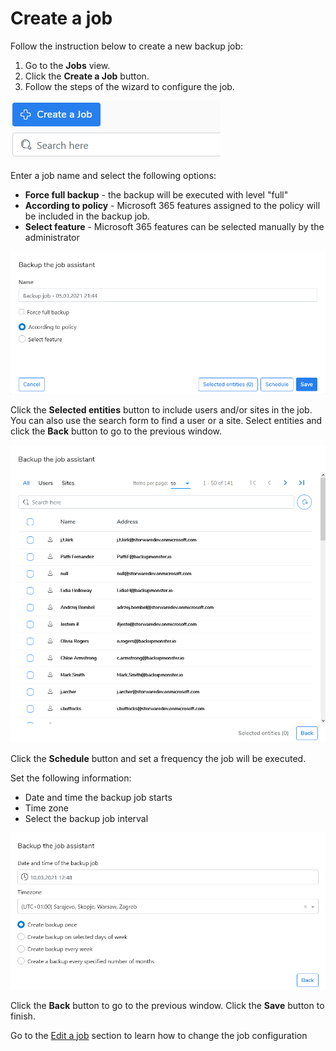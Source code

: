 # Create a job

Follow the instruction below to create a new backup job:

1. Go to the **Jobs** view.&#x20;
2. Click the **Create a Job** button.
3. Follow the steps of the wizard to configure the job.

![](../../../.gitbook/assets/Kodo-Cloud-Administration-Backup05.PNG)

Enter a job name and select the following options:

* **Force full backup** - the backup will be executed with level "full"
* **According to policy** - Microsoft 365 features assigned to the policy will be included in the backup job.
* **Select feature** - Microsoft 365 features can be selected manually by the administrator

![](<../../../.gitbook/assets/Kodo-Cloud-Job 01.PNG>)

Click the **Selected entities** button to include users and/or sites in the job. You can also use the search form to find a user or a site. Select entities and click the **Back** button to go to the previous window.

![](<../../../.gitbook/assets/image (65).png>)

Click the **Schedule** button and set a frequency the job will be executed.

Set the following information:

* Date and time the backup job starts
* Time zone
* Select the backup job interval

![](<../../../.gitbook/assets/image (51).png>)

Click the **Back** button to go to the previous window. Click the **Save** button to finish.

Go to the [Edit a job](https://storware.gitbook.io/kodo-for-cloud-office365/administration/kodo-organization-admin-guide/jobs/edit-a-job) section to learn how to change the job configuration
